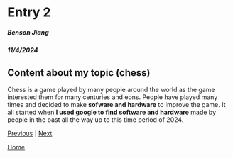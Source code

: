 # Entry 2
##### Benson Jiang
##### 11/4/2024

## Content about my topic (chess)
Chess is a game played by many people around the world as the game interested them for many centuries and eons. People have played many times and decided to make **sofware and hardware** to improve the game. It all started when **I used google to find software and hardware** made by people in the past all the way up to this time period of 2024. 

[Previous](entry01.md) | [Next](entry03.md)

[Home](../README.md)

